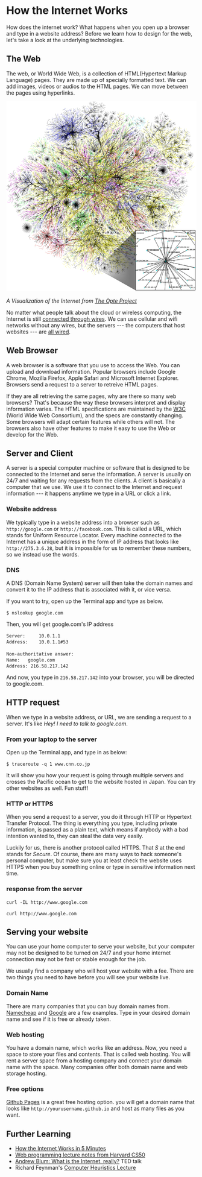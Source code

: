 # How the Internet Works

How does the internet work? What happens when you open up a browser and type in a website address? Before we learn how to design for the web, let's take a look at the underlying technologies.

## The Web
The web, or World Wide Web, is a collection of HTML(Hypertext Markup Language) pages. They are made up of specially formatted text. We can add images, videos or audios to the HTML pages. We can move between the pages using hyperlinks.

![internet map](../images/internet-map.png)

*A Visualization of the Internet from [The Opte Project](https://en.wikipedia.org/wiki/Web_browser#/media/File:Internet_map_1024_-_transparent,_inverted.png)*

No matter what people talk about the cloud or wireless computing, the Internet is still [connected through wires](https://www.youtube.com/watch?v=IlAJJI-qG2k). We can use cellular and wifi networks without any wires, but the servers --- the computers that host websites --- are [all wired](http://www.submarinecablemap.com).

## Web Browser
A web browser is a software that you use to access the Web. You can upload and download information. Popular browsers include Google Chrome, Mozilla Firefox, Apple Safari and Microsoft Internet Explorer. Browsers send a request to a server to retreive HTML pages. 

If they are all retrieving the same pages, why are there so many web browsers? That's because the way these browsers interpret and display information varies. The HTML specifications are maintained by the [W3C](http://www.w3.org) (World Wide Web Consortium), and the specs are constantly changing. Some browsers will adapt certain features while others will not. The browsers also have other features to make it easy to use the Web or develop for the Web.

## Server and Client
A server is a special computer machine or software that is designed to be connected to the Internet and serve the information. A server is usually on 24/7 and waiting for any requests from the clients. A client is basically a computer that we use. We use it to connect to the Internet and request information --- it happens anytime we type in a URL or click a link.

### Website address
We typically type in a website address into a browser such as `http://google.com` or `http://facebook.com`. This is called a URL, which stands for Uniform Resource Locator. Every machine connected to the Internet has a unique address in the form of IP address that looks like `http://275.3.6.28`, but it is impossible for us to remember these numbers, so we instead use the words.

### DNS
A DNS (Domain Name System) server will then take the domain names and convert it to the IP address that is associated with it, or vice versa.

If you want to try, open up the Terminal app and type as below.

```
$ nslookup google.com
```

Then, you will get google.com's IP address

```
Server:		10.0.1.1
Address:	10.0.1.1#53

Non-authoritative answer:
Name:	google.com
Address: 216.58.217.142
```

And now, you type in `216.58.217.142` into your browser, you will be directed to google.com.

## HTTP request
When we type in a website address, or URL, we are sending a request to a server. It's like *Hey! I need to talk to google.com*.

### From your laptop to the server
Open up the Terminal app, and type in as below:

```
$ traceroute -q 1 www.cnn.co.jp
```

It will show you how your request is going through multiple servers and crosses the Pacific ocean to get to the website hosted in Japan. You can try other websites as well. Fun stuff!

### HTTP or HTTPS
When you send a request to a server, you do it through HTTP or Hypertext Transfer Protocol. The thing is everything you type, including private information, is passed as a plain text, which means if anybody with a bad intention wanted to, they can steal the data very easily.

Luckily for us, there is another protocol called HTTPS. That *S* at the end stands for *Secure*. Of course, there are many ways to hack someone's personal computer, but make sure you at least check the website uses HTTPS when you buy something online or type in sensitive information next time.

### response from the server

```
curl -IL http://www.google.com
```

```
curl http://www.google.com
```

## Serving your website
You can use your home computer to serve your website, but your computer may not be designed to be turned on 24/7 and your home internet connection may not be fast or stable enough for the job.

We usually find a company who will host your website with a fee. There are two things you need to have before you will see your website live.

### Domain Name
There are many companies that you can buy domain names from. [Namecheap](http://namecheap.com) and [Google](https://domains.google) are a few examples. Type in your desired domain name and see if it is free or already taken. 

### Web hosting
You have a domain name, which works like an address. Now, you need a space to store your files and contents. That is called web hosting. You will rent a server space from a hosting company and connect your domain name with the space. Many companies offer both domain name and web storage hosting.

### Free options
[Github Pages](https://pages.github.com) is a great free hosting option. you will get a domain name that looks like `http://yourusername.github.io` and host as many files as you want.

## Further Learning
- [How the Internet Works in 5 Minutes](https://www.youtube.com/watch?v=7_LPdttKXPc)
- [Web programming lecture notes from Harvard CS50](http://cdn.cs50.net/2015/fall/lectures/6/m/notes6m/notes6m.html#web_programming)
- [Andrew Blum: What is the Internet, really?](https://www.youtube.com/watch?v=XE_FPEFpHt4) TED talk
- Richard Feynman's [Computer Heuristics Lecture](https://www.youtube.com/watch?v=EKWGGDXe5MA)


